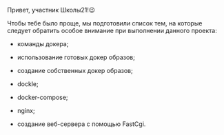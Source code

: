 Привет, участник Школы21!😉

Чтобы тебе было проще, мы подготовили список тем, на которые следует обратить особое внимание при выполнении данного проекта:

- команды докера;
- использование готовых докер образов;
- создание собственных докер образов;
- dockle;
- docker-compose;

- nginx;
- создание веб-сервера с помощью FastCgi.
